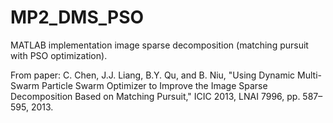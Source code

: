 # MP2_DMS_PSO
MATLAB implementation image sparse decomposition (matching pursuit with PSO optimization).

From paper: C. Chen, J.J. Liang, B.Y. Qu, and B. Niu, "Using Dynamic Multi-Swarm Particle Swarm Optimizer to Improve the Image Sparse Decomposition Based on Matching Pursuit," ICIC 2013, LNAI 7996, pp. 587–595, 2013.
